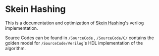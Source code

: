 # Skein Hashing 
This is a documentation and optimization of [Skein Hashing](https://en.wikipedia.org/wiki/Skein_(hash_function))'s verilog implementation.

Source Codes can be found in `/SourceCode` , `/SourceCode/C/` contains the golden model for `/SourceCode/Verilog`'s HDL implementation of the algorithm.
